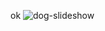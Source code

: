 ok
![dog-slideshow](https://user-images.githubusercontent.com/78610949/143596133-4117339c-a075-4c16-b3a5-e85538ea3178.gif)
